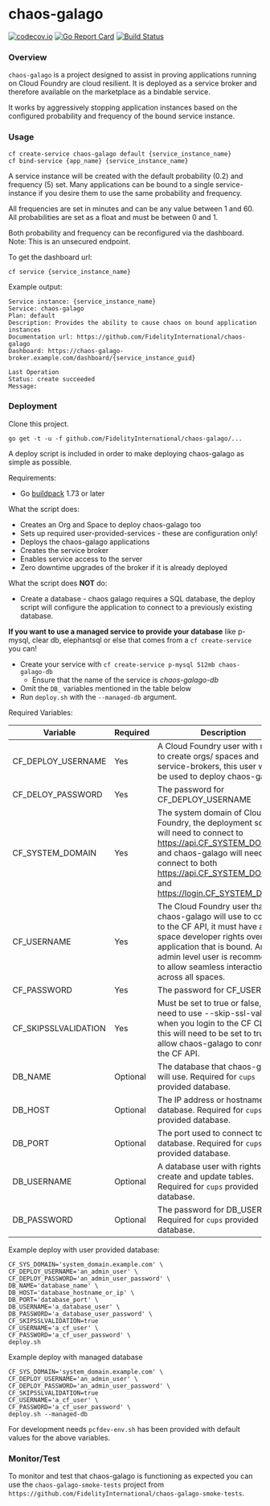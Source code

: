 # chaos-galago

[![codecov.io](https://codecov.io/github/FidelityInternational/chaos-galago/coverage.svg?branch=master)](https://codecov.io/github/FidelityInternational/chaos-galago?branch=master)
[![Go Report Card](https://goreportcard.com/badge/github.com/FidelityInternational/chaos-galago)](https://goreportcard.com/report/github.com/FidelityInternational/chaos-galago) [![Build Status](https://travis-ci.org/FidelityInternational/chaos-galago.svg?branch=master)](https://travis-ci.org/FidelityInternational/chaos-galago)

### Overview

`chaos-galago` is a project designed to assist in proving applications running on Cloud Foundry are cloud resilient. It is deployed as a service broker and therefore available on the marketplace as a bindable service.

It works by aggressively stopping application instances based on the configured probability and frequency of the bound service instance.

### Usage

```
cf create-service chaos-galago default {service_instance_name}
cf bind-service {app_name} {service_instance_name}
```

A service instance will be created with the default probability (0.2) and frequency (5) set.
Many applications can be bound to a single service-instance if you desire them to use the same probability and frequency.

All frequencies are set in minutes and can be any value between 1 and 60.
All probabilities are set as a float and must be between 0 and 1.

Both probability and frequency can be reconfigured via the dashboard. Note: This is an unsecured endpoint.

To get the dashboard url:

```
cf service {service_instance_name}
```

Example output:

```
Service instance: {service_instance_name}
Service: chaos-galago
Plan: default
Description: Provides the ability to cause chaos on bound application instances
Documentation url: https://github.com/FidelityInternational/chaos-galago
Dashboard: https://chaos-galago-broker.example.com/dashboard/{service_instance_guid}

Last Operation
Status: create succeeded
Message:
```

### Deployment

Clone this project.

```
go get -t -u -f github.com/FidelityInternational/chaos-galago/...
```

A deploy script is included in order to make deploying chaos-galago as simple as possible.

Requirements:
* Go [buildpack](https://github.com/cloudfoundry/go-buildpack/releases) 1.73 or later

What the script does:
* Creates an Org and Space to deploy chaos-galago too
* Sets up required user-provided-services - these are configuration only!
* Deploys the chaos-galago applications
* Creates the service broker
* Enables service access to the server
* Zero downtime upgrades of the broker if it is already deployed

What the script does **NOT** do:
* Create a database - chaos galago requires a SQL database, the deploy script will configure the application to connect to a previously existing database.

**If you want to use a managed service to provide your database** like p-mysql, clear db, elephantsql or else that comes from a `cf create-service` you can!
* Create your service with `cf create-service p-mysql 512mb chaos-galago-db`
  * Ensure that the name of the service is *chaos-galago-db*
* Omit the `DB_` variables mentioned in the table below
* Run `deploy.sh` with the `--managed-db` argument.

Required Variables:

| Variable             | Required | Description                                                                                                                                                                                                                                      |
|----------------------|----------|--------------------------------------------------------------------------------------------------------------------------------------------------------------------------------------------------------------------------------------------------|
| CF_DEPLOY_USERNAME   | Yes      | A Cloud Foundry user with rights to create orgs/ spaces and service-brokers, this user will only be used to deploy chaos-galago                                                                                                                  |
| CF_DELOY_PASSWORD    | Yes      | The password for CF_DEPLOY_USERNAME                                                                                                                                                                                                              |
| CF_SYSTEM_DOMAIN     | Yes      | The system domain of Cloud Foundry, the deployment script will need to connect to https://api.CF_SYSTEM_DOMAIN and chaos-galago will need to connect to both https://api.CF_SYSTEM_DOMAIN and https://login.CF_SYSTEM_DOMAIN                                                                                                                                                                                                                                       |
| CF_USERNAME          | Yes      | The Cloud Foundry user that chaos-galago will use to connect to the CF API, it must have at least space developer rights over any application that is bound. An admin level user is recommended to allow seamless interaction across all spaces. |
| CF_PASSWORD          | Yes      | The password for CF_USERNAME                                                                                                                                                                                                                     |
| CF_SKIPSSLVALIDATION | Yes      | Must be set to true or false, if you need to use --skip-ssl-validation when you login to the CF CLI then this will need to be set to true to allow chaos-galago to connect to the CF API.                                                        |
| DB_NAME              | Optional      | The database that chaos-galago will use. Required for `cups` provided database.                                                                                                                                                                                                         |
| DB_HOST              | Optional      | The IP address or hostname of the database. Required for `cups` provided database.                                                                                                                                                                                                     |
| DB_PORT              | Optional      | The port used to connect to the database. Required for `cups` provided database.                                                                                                                                                                                                   |
| DB_USERNAME          | Optional      | A database user with rights to create and update tables. Required for `cups` provided database.                                                                                                                                                                                          |
| DB_PASSWORD          | Optional      | The password for DB_USERNAME. Required for `cups` provided database.   

Example deploy with user provided database:

```
CF_SYS_DOMAIN='system_domain.example.com' \
CF_DEPLOY_USERNAME='an_admin_user' \
CF_DEPLOY_PASSWORD='an_admin_user_password' \
DB_NAME='database_name' \
DB_HOST='database_hostname_or_ip' \
DB_PORT='database_port' \
DB_USERNAME='a_database_user' \
DB_PASSWORD='a_database_user_password' \
CF_SKIPSSLVALIDATION=true
CF_USERNAME='a_cf_user' \
CF_PASSWORD='a_cf_user_password' \
deploy.sh
```

Example deploy with managed database

```
CF_SYS_DOMAIN='system_domain.example.com' \
CF_DEPLOY_USERNAME='an_admin_user' \
CF_DEPLOY_PASSWORD='an_admin_user_password' \
CF_SKIPSSLVALIDATION=true
CF_USERNAME='a_cf_user' \
CF_PASSWORD='a_cf_user_password' \
deploy.sh --managed-db
```

For development needs `pcfdev-env.sh` has been provided with default values for the above variables.

### Monitor/Test

To monitor and test that chaos-galago is functioning as expected you can use the `chaos-galago-smoke-tests` project from `https://github.com/FidelityInternational/chaos-galago-smoke-tests`.
